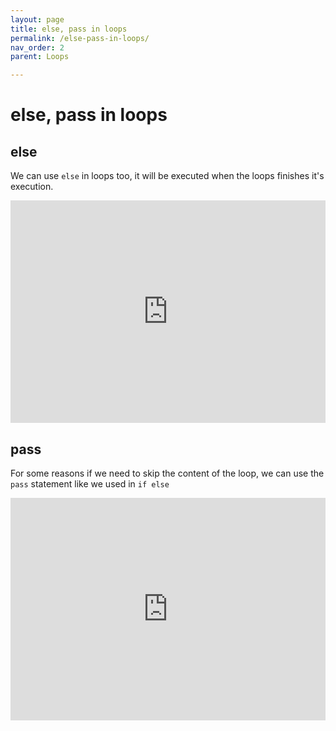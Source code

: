 ```yaml
---
layout: page
title: else, pass in loops
permalink: /else-pass-in-loops/
nav_order: 2
parent: Loops

---
```

# else, pass in loops

## else 

We can use `else` in loops too, it will be executed when the loops finishes it's execution.

<div class="code-example">
<iframe src="https://trinket.io/embed/python3/95bc473c50" width="100%" height="356" frameborder="0" marginwidth="0" marginheight="0" allowfullscreen></iframe>
</div>

## pass
For some reasons if we need to skip the content of the loop, we can use the `pass` statement like we used in `if else`

<div class="code-example">
<iframe src="https://trinket.io/embed/python3/6803ec2264" width="100%" height="356" frameborder="0" marginwidth="0" marginheight="0" allowfullscreen></iframe>
</div>
